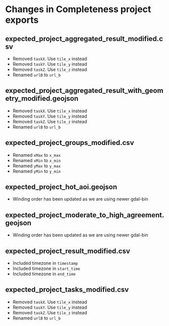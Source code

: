 # Changes in Completeness project exports

## expected_project_aggregated_result_modified.csv

- Removed `taskX`. Use `tile_x` instead
- Removed `taskY`. Use `tile_y` instead
- Removed `taskZ`. Use `tile_z` instead
- Renamed `urlB` to `url_b`

## expected_project_aggregated_result_with_geometry_modified.geojson

- Removed `taskX`. Use `tile_x` instead
- Removed `taskY`. Use `tile_y` instead
- Removed `taskZ`. Use `tile_z` instead
- Renamed `urlB` to `url_b`

## expected_project_groups_modified.csv

- Renamed `xMax` to `x_max`
- Renamed `xMin` to `x_min`
- Renamed `yMax` to `y_max`
- Renamed `yMin` to `y_min`

## expected_project_hot_aoi.geojson

- Winding order has been updated as we are using newer gdal-bin

## expected_project_moderate_to_high_agreement.geojson

- Winding order has been updated as we are using newer gdal-bin

## expected_project_result_modified.csv

- Included timezone in `timestamp`
- Included timezone in `start_time`
- Included timezone in `end_time`

## expected_project_tasks_modified.csv

- Removed `taskX`. Use `tile_x` instead
- Removed `taskY`. Use `tile_y` instead
- Removed `taskZ`. Use `tile_z` instead
- Renamed `urlB` to `url_b`
